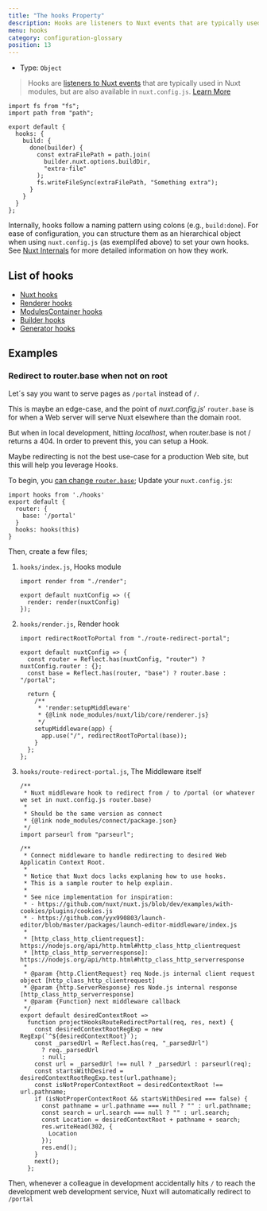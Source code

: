 ```yaml
---
title: "The hooks Property"
description: Hooks are listeners to Nuxt events that are typically used in Nuxt modules, but are also available in `nuxt.config.js`.
menu: hooks
category: configuration-glossary
position: 13
---
```


- Type: `Object`

> Hooks are [listeners to Nuxt events](/api/internals) that are typically used in Nuxt modules, but are also available in `nuxt.config.js`. [Learn More](/api/internals)

```js{}[nuxt.config.js]
import fs from "fs";
import path from "path";

export default {
  hooks: {
    build: {
      done(builder) {
        const extraFilePath = path.join(
          builder.nuxt.options.buildDir,
          "extra-file"
        );
        fs.writeFileSync(extraFilePath, "Something extra");
      }
    }
  }
};
```

Internally, hooks follow a naming pattern using colons (e.g., `build:done`). For ease of configuration, you can structure them as an hierarchical object when using `nuxt.config.js` (as exemplifed above) to set your own hooks. See [Nuxt Internals](/api/internals) for more detailed information on how they work.

## List of hooks

- [Nuxt hooks](https://nuxtjs.org/api/internals-nuxt#hooks)
- [Renderer hooks](https://nuxtjs.org/api/internals-renderer#hooks)
- [ModulesContainer hooks](https://nuxtjs.org/api/internals-module-container#hooks)
- [Builder hooks](https://nuxtjs.org/api/internals-builder#hooks)
- [Generator hooks](https://nuxtjs.org/api/internals-generator#hooks)

## Examples

### Redirect to router.base when not on root

Let´s say you want to serve pages as `/portal` instead of `/`.

This is maybe an edge-case, and the point of _nuxt.config.js_’ `router.base` is for when a Web server will serve Nuxt elsewhere than the domain root.

But when in local development, hitting _localhost_, when router.base is not / returns a 404.
In order to prevent this, you can setup a Hook.

Maybe redirecting is not the best use-case for a production Web site, but this will help you leverage Hooks.

To begin, you [can change `router.base`](/api/configuration-router#base); Update your `nuxt.config.js`:

```js{}[nuxt.config.js]
import hooks from './hooks'
export default {
  router: {
    base: '/portal'
  }
  hooks: hooks(this)
}
```

Then, create a few files;

1. `hooks/index.js`, Hooks module

   ```js{}[hooks/index.js]
   import render from "./render";

   export default nuxtConfig => ({
     render: render(nuxtConfig)
   });
   ```

1. `hooks/render.js`, Render hook

   ```js{}[hooks/render.js]
   import redirectRootToPortal from "./route-redirect-portal";

   export default nuxtConfig => {
     const router = Reflect.has(nuxtConfig, "router") ? nuxtConfig.router : {};
     const base = Reflect.has(router, "base") ? router.base : "/portal";

     return {
       /**
        * 'render:setupMiddleware'
        * {@link node_modules/nuxt/lib/core/renderer.js}
        */
       setupMiddleware(app) {
         app.use("/", redirectRootToPortal(base));
       }
     };
   };
   ```

1. `hooks/route-redirect-portal.js`, The Middleware itself

   ```js{}[hooks/route-redirect-portal.js]
   /**
    * Nuxt middleware hook to redirect from / to /portal (or whatever we set in nuxt.config.js router.base)
    *
    * Should be the same version as connect
    * {@link node_modules/connect/package.json}
    */
   import parseurl from "parseurl";

   /**
    * Connect middleware to handle redirecting to desired Web Applicatin Context Root.
    *
    * Notice that Nuxt docs lacks explaning how to use hooks.
    * This is a sample router to help explain.
    *
    * See nice implementation for inspiration:
    * - https://github.com/nuxt/nuxt.js/blob/dev/examples/with-cookies/plugins/cookies.js
    * - https://github.com/yyx990803/launch-editor/blob/master/packages/launch-editor-middleware/index.js
    *
    * [http_class_http_clientrequest]: https://nodejs.org/api/http.html#http_class_http_clientrequest
    * [http_class_http_serverresponse]: https://nodejs.org/api/http.html#http_class_http_serverresponse
    *
    * @param {http.ClientRequest} req Node.js internal client request object [http_class_http_clientrequest]
    * @param {http.ServerResponse} res Node.js internal response [http_class_http_serverresponse]
    * @param {Function} next middleware callback
    */
   export default desiredContextRoot =>
     function projectHooksRouteRedirectPortal(req, res, next) {
       const desiredContextRootRegExp = new RegExp(`^${desiredContextRoot}`);
       const _parsedUrl = Reflect.has(req, "_parsedUrl")
         ? req._parsedUrl
         : null;
       const url = _parsedUrl !== null ? _parsedUrl : parseurl(req);
       const startsWithDesired = desiredContextRootRegExp.test(url.pathname);
       const isNotProperContextRoot = desiredContextRoot !== url.pathname;
       if (isNotProperContextRoot && startsWithDesired === false) {
         const pathname = url.pathname === null ? "" : url.pathname;
         const search = url.search === null ? "" : url.search;
         const Location = desiredContextRoot + pathname + search;
         res.writeHead(302, {
           Location
         });
         res.end();
       }
       next();
     };
   ```

Then, whenever a colleague in development accidentally hits `/` to reach the development web development service, Nuxt will automatically redirect to `/portal`

